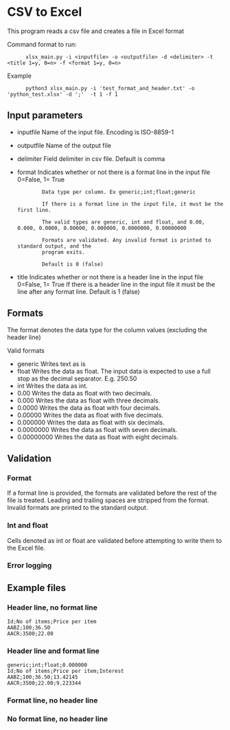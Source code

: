 # CSV to Excel

This program reads a csv file and creates a file in Excel format

Command format to run:
```
      xlsx_main.py -i <inputfile> -o <outputfile> -d <delimiter> -t <title 1=y, 0=n> -f <format 1=y, 0=n>
```
Example  
```      
      python3 xlsx_main.py -i 'test_format_and_header.txt' -o 'python_test.xlsx' -d ';'  -t 1 -f 1
```

## Input parameters
* inputfile   Name of the input file. Encoding is ISO-8859-1
* outputfile  Name of the output file    
* delimiter   Field delimiter in csv file. 
              Default is comma
* format      Indicates whether or not there is a format line in the input file 0=False, 1= True

              Data type per column. Ex generic;int;float;generic
  
              If there is a format line in the input file, it must be the first line.
  
              The valid types are generic, int and float, and 0.00, 0.000, 0.0000, 0.00000, 0.000000, 0.0000000, 0.00000000
  
              Formats are validated. Any invalid format is printed to standard output, and the 
              program exits.
  
              Default is 0 (false)
* title       Indicates whether or not there is a header line in the input file 0=False, 1= True
              If there is a header line in the input file it must be the line after any format line.
              Default is 1 (false)
## Formats
The format denotes the data type for the column values (excluding the header line)

Valid formats
* generic       Writes text as is
* float         Writes the data as float. The input data is expected to use a full stop as the decimal separator. E.g. 250.50
* int           Writes the data as int.
* 0.00          Writes the data as float with two decimals.
* 0.000         Writes the data as float with three decimals.
* 0.0000        Writes the data as float with four decimals.
* 0.00000       Writes the data as float with five decimals.
* 0.000000      Writes the data as float with six decimals.
* 0.0000000     Writes the data as float with seven decimals.
* 0.00000000    Writes the data as float with eight decimals.

## Validation
### Format 
If a format line is provided, the formats are validated before the rest of the file is treated. Leading and trailing spaces are stripped from the format.
Invalid formats are printed to the standard output. 

### Int and float
Cells denoted as int or float are validated before attempting to write them to the Excel file.

### Error logging


## Example files
      
### Header line, no format line
```
Id;No of items;Price per item
AABZ;100;36.50
AACR;3500;22.00

```
      
### Header line and format line
```
generic;int;float;0.000000
Id;No of items;Price per item;Interest
AABZ;100;36.50;13.42145
AACR;3500;22.00;9.223344
```
      
### Format line, no header line
      
      
### No format line, no header line
      
      
